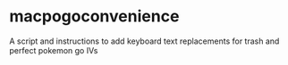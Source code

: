 # macpogoconvenience
A script and instructions to add keyboard text replacements for trash and perfect pokemon go IVs
